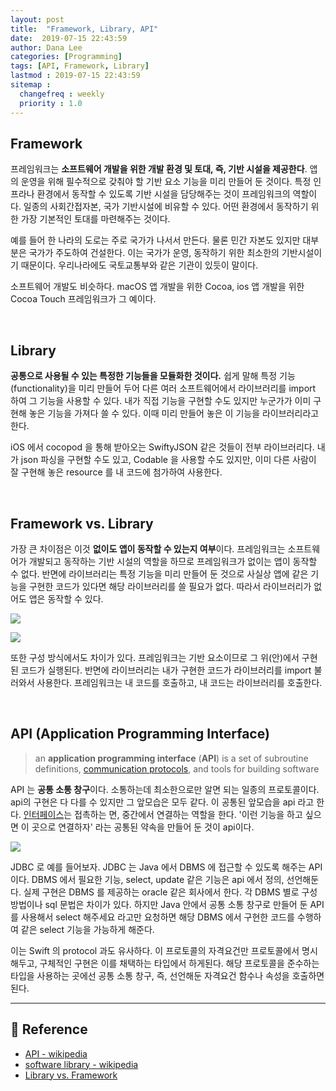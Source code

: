 ```yaml
---
layout: post
title:  "Framework, Library, API"
date:  2019-07-15 22:43:59
author: Dana Lee
categories: [Programming]
tags: [API, Framework, Library]
lastmod : 2019-07-15 22:43:59
sitemap :
  changefreq : weekly
  priority : 1.0
---
```




## Framework

프레임워크는 **소프트웨어 개발을 위한 개발 환경 및 토대, 즉, 기반 시설을 제공한다**. 앱의 운영을 위해 필수적으로 갖춰야 할 기반 요소 기능을 미리 만들어 둔 것이다. 특정 인프라나 환경에서 동작할 수 있도록 기반 시설을 담당해주는 것이 프레임워크의 역할이다. 일종의 사회간접자본, 국가 기반시설에 비유할 수 있다. 어떤 환경에서 동작하기 위한 가장 기본적인 토대를 마련해주는 것이다. 

예를 들어 한 나라의 도로는 주로 국가가 나서서 만든다. 물론 민간 자본도 있지만 대부분은 국가가 주도하여 건설한다. 이는 국가가 운영, 동작하기 위한 최소한의 기반시설이기 때문이다. 우리나라에도 국토교통부와 같은 기관이 있듯이 말이다.

소프트웨어 개발도 비슷하다. macOS 앱 개발을 위한 Cocoa, ios 앱 개발을 위한 Cocoa Touch 프레임워크가 그 예이다. 

&nbsp;

## Library

**공통으로 사용될 수 있는 특정한 기능들을 모듈화한 것이다.** 쉽게 말해 특정 기능(functionality)을 미리 만들어 두어 다른 여러 소프트웨어에서 라이브러리를 import 하여 그 기능을 사용할 수 있다. 내가 직접 기능을 구현할 수도 있지만 누군가가 이미 구현해 놓은 기능을 가져다 쓸 수 있다. 이때 미리 만들어 놓은 이 기능을 라이브러리라고 한다. 

iOS 에서 cocopod 을 통해 받아오는 SwiftyJSON 같은 것들이 전부 라이브러리다. 내가 json 파싱을 구현할 수도 있고, Codable 을 사용할 수도 있지만, 이미 다른 사람이 잘 구현해 놓은 resource 를 내 코드에 첨가하여 사용한다. 

&nbsp;

## Framework  vs.  Library

가장 큰 차이점은 이것 **없이도 앱이 동작할 수 있는지 여부**이다. 프레임워크는 소프트웨어가 개발되고 동작하는 기반 시설의 역할을 하므로 프레임워크가 없이는 앱이 동작할 수 없다. 반면에 라이브러리는 특정 기능을 미리 만들어 둔 것으로 사실상 앱에 같은 기능을 구현한 코드가 있다면 해당 라이브러리를 쓸 필요가 없다. 따라서 라이브러리가 없어도 앱은 동작할 수 있다.

![]({{site.url}}/assets/post-image/library-framwork-1.png)

![]({{site.url}}/assets/post-image/library-framwork-2.jpeg)

또한 구성 방식에서도 차이가 있다. 프레임워크는 기반 요소이므로 그 위(안)에서 구현된 코드가 실행된다. 반면에 라이브러리는 내가 구현한 코드가 라이브러리를 import 불러와서 사용한다. 프레임워크는 내 코드를 호출하고, 내 코드는 라이브러리를 호출한다. 

&nbsp;

## API (Application Programming Interface)

> an **application programming interface** (**API**) is a set of subroutine definitions, [communication protocols](https://en.wikipedia.org/wiki/Communication_protocols), and tools for building software 

API 는 **공통 소통 창구**이다. 소통하는데 최소한으로만 알면 되는 일종의 프로토콜이다. api의 구현은 다 다를 수 있지만 그 앞모습은 모두 같다. 이 공통된 앞모습을 api 라고 한다. [인터페이스](https://daheenallwhite.github.io/ios/2019/07/11/UITabBarController/)는 접촉하는 면, 중간에서 연결하는 역할을 한다. '이런 기능을 하고 싶으면 이 곳으로 연결하자' 라는 공통된 약속을 만들어 둔 것이 api이다.

![]({{site.url}}/assets/post-image/api.jpeg)

JDBC 로 예를 들어보자. JDBC 는 Java 에서 DBMS 에 접근할 수 있도록 해주는 API 이다. DBMS 에서 필요한 기능, select, update 같은 기능은 api 에서 정의, 선언해둔다. 실제 구현은 DBMS 를 제공하는 oracle 같은 회사에서 한다. 각 DBMS 별로 구성 방법이나 sql 문법은 차이가 있다. 하지만 Java 안에서 공통 소통 창구로 만들어 둔 API 를 사용해서 select 해주세요 라고만 요청하면 해당 DBMS 에서 구현한 코드를 수행하여 같은 select 기능을 가능하게 해준다.

이는 Swift 의 protocol 과도 유사하다. 이 프로토콜의 자격요건만 프로토콜에서 명시해두고, 구체적인 구현은 이를 채택하는 타입에서 하게된다. 해당 프로토콜을 준수하는 타입을 사용하는 곳에선 공통 소통 창구, 즉, 선언해둔 자격요건 함수나 속성을 호출하면 된다. 

---

## :pushpin: Reference

- [API - wikipedia](https://en.wikipedia.org/wiki/Application_programming_interface)
- [software library - wikipedia](https://en.wikipedia.org/wiki/Library_(computing))
- [Library vs. Framework](https://www.programcreek.com/2011/09/what-is-the-difference-between-a-java-library-and-a-framework/)